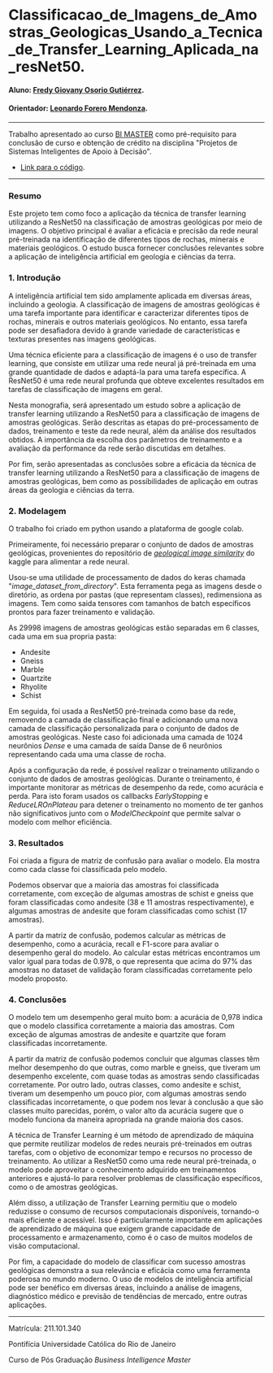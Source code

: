 # Classificacao_de_Imagens_de_Amostras_Geologicas_Usando_a_Tecnica_de_Transfer_Learning_Aplicada_na_resNet50.

#### Aluno: [Fredy Giovany Osorio Gutiérrez](https://github.com/fr3dyos).
#### Orientador: [Leonardo Forero Mendonza](https://github.com/leofome8).

---

Trabalho apresentado ao curso [BI MASTER](https://ica.puc-rio.ai/bi-master) como pré-requisito para conclusão de curso e obtenção de crédito na disciplina "Projetos de Sistemas Inteligentes de Apoio à Decisão".

- [Link para o código](TL_geological_image_similarity_com_ResNet50.ipynb).

---
### Resumo

Este projeto tem como foco a aplicação da técnica de transfer learning utilizando a ResNet50 na classificação de amostras geológicas por meio de imagens. O objetivo principal é avaliar a eficácia e precisão da rede neural pré-treinada na identificação de diferentes tipos de rochas, minerais e materiais geológicos. O estudo busca fornecer conclusões relevantes sobre a aplicação de inteligência artificial em geologia e ciências da terra.

### 1. Introdução

A inteligência artificial tem sido amplamente aplicada em diversas áreas, incluindo a geologia. A classificação de imagens de amostras geológicas é uma tarefa importante para identificar e caracterizar diferentes tipos de rochas, minerais e outros materiais geológicos. No entanto, essa tarefa pode ser desafiadora devido à grande variedade de características e texturas presentes nas imagens geológicas.

Uma técnica eficiente para a classificação de imagens é o uso de transfer learning, que consiste em utilizar uma rede neural já pré-treinada em uma grande quantidade de dados e adaptá-la para uma tarefa específica. A ResNet50 é uma rede neural profunda que obteve excelentes resultados em tarefas de classificação de imagens em geral.

Nesta monografia, será apresentado um estudo sobre a aplicação de transfer learning utilizando a ResNet50 para a classificação de imagens de amostras geológicas. Serão descritas as etapas do pré-processamento de dados, treinamento e teste da rede neural, além da análise dos resultados obtidos. A importância da escolha dos parâmetros de treinamento e a avaliação da performance da rede serão discutidas em detalhes.

Por fim, serão apresentadas as conclusões sobre a eficácia da técnica de transfer learning utilizando a ResNet50 para a classificação de imagens de amostras geológicas, bem como as possibilidades de aplicação em outras áreas da geologia e ciências da terra.


### 2. Modelagem

O trabalho foi criado em python usando a plataforma de google colab. 

Primeiramente, foi necessário preparar o conjunto de dados de amostras geológicas, provenientes do repositório de [*geological image similarity*](https://www.kaggle.com/datasets/tanyadayanand/geological-image-similarity) do kaggle para alimentar a rede neural.

Usou-se uma utilidade de processamento de dados do keras chamada "*image_dataset_from_directory*". Esta ferramenta pega as imagens desde o diretório, as ordena por pastas (que representam classes), redimensiona as imagens. Tem como saida tensores com tamanhos de batch específicos prontos para fazer treinamento e validação.

As 29998 imagens de amostras geológicas estão separadas em 6 classes, cada uma em sua propria pasta:

*   Andesite 
*   Gneiss 
*   Marble 
*   Quartzite 
*   Rhyolite 
*   Schist


Em seguida, foi usada a ResNet50 pré-treinada como base da rede, removendo a camada de classificação final e adicionando uma nova camada de classificação personalizada para o conjunto de dados de amostras geológicas. Neste caso foi adicionada uma camada de 1024 neurônios *Dense* e uma camada de saída Danse de 6 neurônios representando cada uma uma classe de rocha. 

Após a configuração da rede, é possível realizar o treinamento utilizando o conjunto de dados de amostras geológicas. Durante o treinamento, é importante monitorar as métricas de desempenho da rede, como acurácia e perda. Para isto foram usados os callbacks *EarlyStopping* e *ReduceLROnPlateau* para detener o treinamento no momento de ter ganhos não significativos junto com o *ModelCheckpoint* que permite salvar o modelo com melhor eficiência. 


### 3. Resultados

Foi criada a figura de matriz de confusão para avaliar o modelo. Ela mostra como cada classe foi classificada pelo modelo.

Podemos observar que a maioria das amostras foi classificada corretamente, com exceção de algumas amostras de schist e gneiss que foram classificadas como andesite (38 e 11 amostras respectivamente), e algumas amostras de andesite que foram classificadas como schist (17 amostras).


A partir da matriz de confusão, podemos calcular as métricas de desempenho, como a acurácia, recall e F1-score para avaliar o desempenho geral do modelo. Ao calcular estas métricas encontramos um valor igual para todas de 0.978, o que representa que acima do 97% das amostras no dataset de validação foram classificadas corretamente pelo modelo proposto.

### 4. Conclusões

O modelo tem um desempenho geral muito bom: a acurácia de 0,978 indica que o modelo classifica corretamente a maioria das amostras. Com exceção de algumas amostras de andesite e quartzite que foram classificadas incorretamente.

A partir da matriz de confusão podemos concluir que algumas classes têm melhor desempenho do que outras, como marble e gneiss, que tiveram um desempenho excelente, com quase todas as amostras sendo classificadas corretamente. Por outro lado, outras classes, como andesite e schist, tiveram um desempenho um pouco pior, com algumas amostras sendo classificadas incorretamente, o que podem nos levar à conclusão a que são classes muito parecidas, porém, o valor alto da acurácia sugere que o modelo funciona da maneira apropriada na grande maioria dos casos.

A técnica de Transfer Learning é um método de aprendizado de máquina que permite reutilizar modelos de redes neurais pré-treinados em outras tarefas, com o objetivo de economizar tempo e recursos no processo de treinamento. Ao utilizar a ResNet50 como uma rede neural pré-treinada, o modelo pode aproveitar o conhecimento adquirido em treinamentos anteriores e ajustá-lo para resolver problemas de classificação específicos, como o de amostras geológicas.

Além disso, a utilização de Transfer Learning permitiu que o modelo reduzisse o consumo de recursos computacionais disponíveis, tornando-o mais eficiente e acessível. Isso é particularmente importante em aplicações de aprendizado de máquina que exigem grande capacidade de processamento e armazenamento, como é o caso de muitos modelos de visão computacional.

Por fim, a capacidade do modelo de classificar com sucesso amostras geológicas demonstra a sua relevância e eficácia como uma ferramenta poderosa no mundo moderno. O uso de modelos de inteligência artificial pode ser benéfico em diversas áreas, incluindo a análise de imagens, diagnóstico médico e previsão de tendências de mercado, entre outras aplicações.




---

Matrícula: 211.101.340

Pontifícia Universidade Católica do Rio de Janeiro

Curso de Pós Graduação *Business Intelligence Master*


